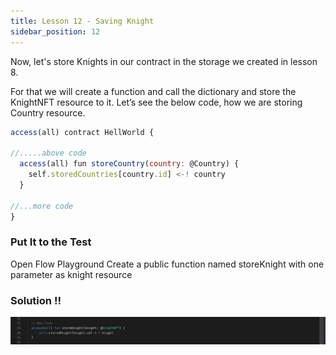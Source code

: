 ```yaml
---
title: Lesson 12 - Saving Knight
sidebar_position: 12
---
```


Now, let's store Knights in our contract in the storage we created in lesson 8.

For that we will create a function and call the dictionary and store the KnightNFT resource to it. Let’s see the below code, how we are storing Country resource.

```jsx
access(all) contract HellWorld {

//.....above code
  access(all) fun storeCountry(country: @Country) {
    self.storedCountries[country.id] <-! country
  }

//...more code
}
```

### Put It to the Test

Open Flow Playground
Create a public function named storeKnight with one parameter as knight resource

### Solution !!

![Alt text](image-8.png)
